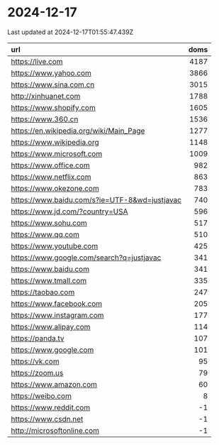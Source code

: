# 2024-12-17

<!-- BEGIN -->
Last updated at 2024-12-17T01:55:47.439Z

url | doms
:- | -:
https://live.com | 4187
https://www.yahoo.com | 3866
https://www.sina.com.cn | 3015
http://xinhuanet.com | 1788
https://www.shopify.com | 1605
https://www.360.cn | 1536
https://en.wikipedia.org/wiki/Main_Page | 1277
https://www.wikipedia.org | 1148
https://www.microsoft.com | 1009
https://www.office.com | 982
https://www.netflix.com | 863
https://www.okezone.com | 783
https://www.baidu.com/s?ie=UTF-8&wd=justjavac | 740
https://www.jd.com/?country=USA | 596
https://www.sohu.com | 517
https://www.qq.com | 510
https://www.youtube.com | 425
https://www.google.com/search?q=justjavac | 341
https://www.baidu.com | 341
https://www.tmall.com | 335
https://taobao.com | 247
https://www.facebook.com | 205
https://www.instagram.com | 177
https://www.alipay.com | 114
https://panda.tv | 107
https://www.google.com | 101
https://vk.com | 95
https://zoom.us | 79
https://www.amazon.com | 60
https://weibo.com | 8
https://www.reddit.com | -1
https://www.csdn.net | -1
http://microsoftonline.com | -1
<!-- END -->

